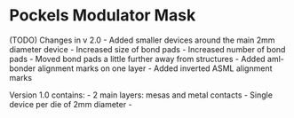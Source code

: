 Pockels Modulator Mask
========================

(TODO) Changes in v 2.0
	- Added smaller devices around the main 2mm diameter device
	- Increased size of bond pads
	- Increased number of bond pads
	- Moved bond pads a little further away from structures
	- Added aml-bonder alignment marks on one layer
	- Added inverted ASML alignment marks

Version 1.0 contains:
	- 2 main layers: mesas and metal contacts
	- Single device per die of 2mm diameter
	- 
